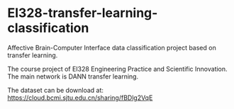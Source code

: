 # EI328-transfer-learning-classification
Affective Brain-Computer Interface data classification project based on transfer learning.

The course project of EI328 Engineering Practice and Scientific Innovation.
The main network is DANN transfer learning.

The dataset can be download at:
https://cloud.bcmi.sjtu.edu.cn/sharing/fBDlg2VqE
